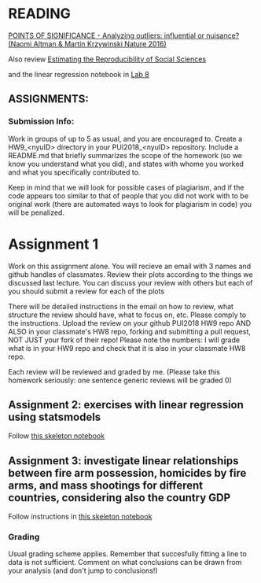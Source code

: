 # READING

[POINTS OF SIGNIFICANCE - Analyzing outliers: influential or nuisance? (Naomi Altman & Martin Krzywinski Nature 2016)](
https://www.nature.com/nmeth/journal/v13/n4/pdf/nmeth.3812.pdf)

Also review [Estimating the Reproducibility of Social Sciences](http://www.sciencemag.org/content/349/6251/aac4716.full.pdf)

and the linear regression notebook in [Lab 8](https://github.com/fedhere/PUI2018_fb55/blob/master/Lab8_fb55/genderIncomeBias.ipynb)


## ASSIGNMENTS:

### Submission Info:

Work in groups of up to 5 as usual, and you are encouraged to. 
Create a HW9\_\<nyuID\> directory in your PUI2018\_\<nyuID\> repository. 
Include a README.md that briefly summarizes the scope of the homework (so we know you understand what you did), 
and states with whome you worked and what you specifically contributed to. 

Keep in mind that we will look for possible cases of plagiarism, 
and if the code appears too similar to that of people that you did not work with to be original work 
(there are automated ways to look for plagiarism in code) you will be penalized.


# Assignment 1
Work on this assignment alone.
You will recieve an email with 3 names and github handles of classmates. 
Review their plots according to the things we discussed last lecture. 
You can discuss your review with others but each of you should submit a review for each of the plots

There will be detailed instructions in the email on how to review, 
what structure the review should have, 
what to focus on, etc. 
Please comply to the instructions. 
Upload the review on your github PUI2018 HW9 repo 
AND ALSO in your classmate's HW8 repo, forking and submitting a pull request, NOT JUST your fork of their repo! 
Please note the numbers: I will grade what is in your HW9 repo and check that it is also in your classmate HW8 
repo.

Each review will be reviewed and graded by me. 
(Please take this homework seriously: one sentence generic reviews will be graded 0)

## Assignment 2: exercises with linear regression using statsmodels
Follow [this skeleton notebook](https://github.com/fedhere/PUI2018_fb55/blob/master/HW9_fb55/Assignment2_instructions.ipynb)


## Assignment 3: investigate linear relationships between fire arm possession, homicides by fire arms, and mass shootings for different countries, considering also the country GDP


Follow instructions in [this skeleton notebook](https://github.com/fedhere/PUI2018_fb55/blob/master/HW9_fb55/Assignment3_instructions.ipynb)

### Grading 
Usual grading scheme applies. Remember that succesfully fitting a line to data is not sufficient. Comment on what conclusions can be drawn from your analysis (and don't jump to conclusions!)
